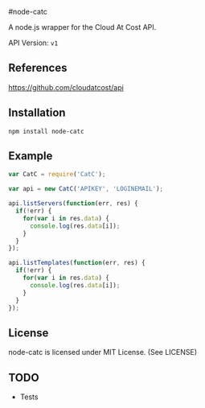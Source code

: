 #node-catc

A node.js wrapper for the Cloud At Cost API.

API Version: `v1`

## References
https://github.com/cloudatcost/api

## Installation
`npm install node-catc`

## Example

```js
var CatC = require('CatC');

var api = new CatC('APIKEY', 'LOGINEMAIL');

api.listServers(function(err, res) {
  if(!err) {
    for(var i in res.data) {
      console.log(res.data[i]);
    }
  }
});

api.listTemplates(function(err, res) {
  if(!err) {
    for(var i in res.data) {
      console.log(res.data[i]);
    }
  }
});
```
## License
node-catc is licensed under MIT License. (See LICENSE)

## TODO
* Tests
